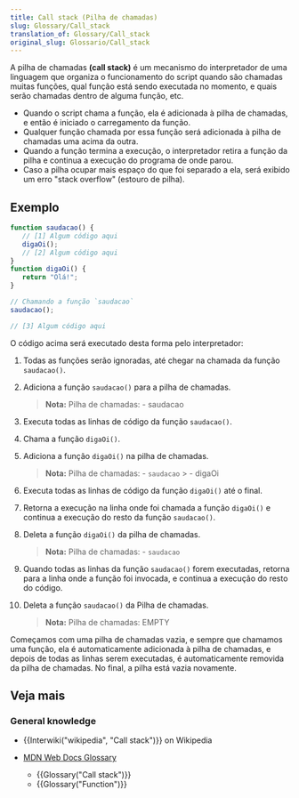 ```yaml
---
title: Call stack (Pilha de chamadas)
slug: Glossary/Call_stack
translation_of: Glossary/Call_stack
original_slug: Glossario/Call_stack
---
```

A pilha de chamadas **(call stack)** é um mecanismo do interpretador de uma linguagem que organiza o funcionamento do script quando são chamadas muitas funções, qual função está sendo executada no momento, e quais serão chamadas dentro de alguma função, etc.

- Quando o script chama a função, ela é adicionada à pilha de chamadas, e então é iniciado o carregamento da função.
- Qualquer função chamada por essa função será adicionada à pilha de chamadas uma acima da outra.
- Quando a função termina a execução, o interpretador retira a função da pilha e continua a execução do programa de onde parou.
- Caso a pilha ocupar mais espaço do que foi separado a ela, será exibido um erro "stack overflow" (estouro de pilha).

## Exemplo

```js
function saudacao() {
   // [1] Algum código aqui
   digaOi();
   // [2] Algum código aqui
}
function digaOi() {
   return "Olá!";
}

// Chamando a função `saudacao`
saudacao();

// [3] Algum código aqui
```

O código acima será executado desta forma pelo interpretador:

1. Todas as funções serão ignoradas, até chegar na chamada da função `saudacao()`.
2. Adiciona a função `saudacao()` para a pilha de chamadas.

    > **Nota:** Pilha de chamadas:
    > \- saudacao

3. Executa todas as linhas de código da função `saudacao()`.
4. Chama a função `digaOi()`.
5. Adiciona a função `digaOi()` na pilha de chamadas.

    > **Nota:** Pilha de chamadas:
    > \- `saudacao` > \- digaOi

6. Executa todas as linhas de código da função `digaOi()` até o final.
7. Retorna a execução na linha onde foi chamada a função `digaOi()` e continua a execução do resto da função `saudacao()`.
8. Deleta a função `digaOi()` da pilha de chamadas.

    > **Nota:** Pilha de chamadas:
    > \- `saudacao`

9. Quando todas as linhas da função `saudacao()` forem executadas, retorna para a linha onde a função foi invocada, e continua a execução do resto do código.
10. Deleta a função `saudacao()` da Pilha de chamadas.

    > **Nota:** Pilha de chamadas:
    > EMPTY

Começamos com uma pilha de chamadas vazia, e sempre que chamamos uma função, ela é automaticamente adicionada à pilha de chamadas, e depois de todas as linhas serem executadas, é automaticamente removida da pilha de chamadas. No final, a pilha está vazia novamente.

## Veja mais

### General knowledge

- {{Interwiki("wikipedia", "Call stack")}} on Wikipedia
- [MDN Web Docs Glossary](/pt-BR/docs/Glossary)

  - {{Glossary("Call stack")}}
  - {{Glossary("Function")}}
